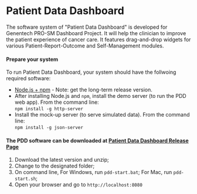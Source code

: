 # Patient Data Dashboard

The software system of "Patient Data Dashboard" is developed for Genentech PRO-SM Dashboard Project. It will help the clinician to improve the patient experience of cancer care. It features drag-and-drop widgets for various Patient-Report-Outcome and Self-Management modules.

#### Prepare your system
To run Patient Data Dashboard, your system should have the follwoing required software:
- [Node.js + npm](https://www.npmjs.com/get-npm) - Note: get the long-term release version.
- After installing Node.js and `npm`, install the demo server (to run the PDD web app). From the command line:  
  `npm install -g http-server`
- Install the mock-up server (to serve simulated data). From the command line:  
    `npm install -g json-server`

#### The PDD software can be downloaded at [Patient Data Dashboard Release Page](https://github.com/kgrid/dashboard/releases)

1. Download the latest version and unzip;
2. Change to the designated folder;
3. On command line, 
    For Windows, run `pdd-start.bat`;
    For Mac, run `pdd-start.sh`;
4. Open your browser and go to `http://localhost:8080`
